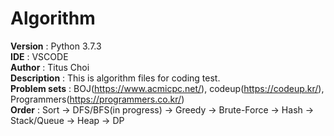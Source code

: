 # Algorithm

**Version** : Python 3.7.3<br>
**IDE** : VSCODE<br>
**Author** : Titus Choi<br>
**Description** : This is algorithm files for coding test.<br>
**Problem sets** : BOJ(https://www.acmicpc.net/), codeup(https://codeup.kr/), Programmers(https://programmers.co.kr/)<br>
**Order** : Sort -> DFS/BFS(in progress) -> Greedy -> Brute-Force -> Hash -> Stack/Queue -> Heap -> DP<br>
